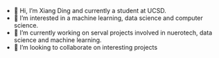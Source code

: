 - 👋 Hi, I’m Xiang Ding and currently a student at UCSD.
- 👀 I’m interested in a machine learning, data science and computer science.
- 🌱 I’m currently working on serval projects involved in nuerotech, data science and machine learning.
- 💞️ I’m looking to collaborate on interesting projects

<!---
fanhh/fanhh is a ✨ special ✨ repository because its `README.md` (this file) appears on your GitHub profile.
You can click the Preview link to take a look at your changes.
--->
